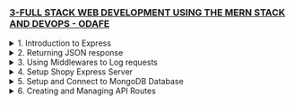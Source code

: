 ### [3-FULL STACK WEB DEVELOPMENT USING THE MERN STACK AND DEVOPS - ODAFE](https://www.udemy.com/course/full-stack-web-development-using-the-mern-stack-and-devops/)

<details>
  <summary>1. Introduction to Express </summary>

# Initialize npm

```jsbs
npm init -y
```

# Install express

```jsbs
npm install express --save
```

# install nodemon

```jsbs
npm install nodemon --save-dev
```

### x-odafe-project/package.json:

```js
{
  "name": "x-odafe-project",
  "version": "1.0.0",
  "description": "",
  "main": "app.js",
  "scripts": {
    "dev": "nodemon app.js",
    "start": "node app.js",
    "start-server": "node server.js",
    "test": "echo \"Error: no test specified\" && exit 1"
  },
  "keywords": [],
  "author": "",
  "license": "ISC",
  "dependencies": {
    "express": "^4.18.2"
  },
  "devDependencies": {
    "nodemon": "^2.0.22"
  }
}

```

### x-odafe-project/app.js:

```js
const express = require("express");
const app = express();
const PORT = 8080;

app.get("/", (req, res) => {
  res.send("Hello World!");
});

app.listen(PORT, () => {
  console.log(`Server listening on port ${PORT}...`);
});
```

![](https://github.com/omeatai/React-Tutorial/assets/32337103/996baee6-1791-47b6-adff-bf5eb5554310)
![](https://github.com/omeatai/React-Tutorial/assets/32337103/3188767c-b7fd-4c00-954f-ec9afe9427c0)

</details>

<details>
  <summary>2. Returning JSON response </summary>

# Returning JSON response

### x-odafe-project/app.js:

```js
const express = require("express");
const app = express();
const PORT = 8080;

app.get("/", (req, res) => {
  res.status(200).send("Hello World!");
});

app.get("/test", (req, res) => {
  res.status(200).json({ msg: "This is a JSON response..." });
});

app.listen(PORT, () => {
  console.log(`Server listening on port ${PORT}...`);
});
```

![](https://github.com/omeatai/React-Tutorial/assets/32337103/792e6f99-d01b-4698-b69b-677e6c150341)
![](https://github.com/omeatai/React-Tutorial/assets/32337103/c939498e-18a1-44ea-95fa-b9243ae58fa5)

</details>

<details>
  <summary>3. Using Middlewares to Log requests </summary>

# Using Middleware to Log requests

### x-odafe-project/app.js:

```js
const express = require("express");
const app = express();
const PORT = 8080;

app.use((req, res, next) => {
  console.log(req.method, req.url, req.path, req.ip, req.headers.host);
  next();
});

app.get("/", (req, res) => {
  res.status(200).send("Hello World!");
});

app.get("/test", (req, res) => {
  res.status(200).json({ msg: "This is a JSON response..." });
});

app.listen(PORT, () => {
  console.log(`Server listening on port ${PORT}...`);
});
```

# output:

```js
// [nodemon] restarting due to changes...
// [nodemon] starting `node app.js`
// Server listening on port 8080...
// GET /test /test ::1 localhost:8080
```

![](https://github.com/omeatai/React-Tutorial/assets/32337103/1abed75a-6dc1-46cd-b33c-3480633e36a3)
![](https://github.com/omeatai/React-Tutorial/assets/32337103/f7cf903d-f9c3-4a04-ae2c-e39254b94130)

</details>

<details>
  <summary>4. Setup Shopy Express Server </summary>

# Initialize npm

```jsbs
npm init -y
```

# Initialize git

```jsbs
git init
```

# Install express, bcryptjs, jsonwebtoken, mongoose, and nodemon

```jsbs
npm i express --save
npm i bcryptjs --save
npm i jsonwebtoken --save
npm i mongoose --save
npm i nodemon --save-dev

npm i express bcryptjs jsonwebtoken mongoose --save
npm i nodemon --save-dev
```

### x-shopy-ecommerce-app/package.json:

```js
{
  "name": "x-shopy-ecommerce-app",
  "version": "1.0.0",
  "description": "",
  "main": "index.js",
  "scripts": {
    "test": "echo \"Error: no test specified\" && exit 1",
    "start": "nodemon server.js"
  },
  "keywords": [],
  "author": "",
  "license": "ISC",
  "devDependencies": {
    "nodemon": "^2.0.22"
  },
  "dependencies": {
    "bcryptjs": "^2.4.3",
    "express": "^4.18.2",
    "jsonwebtoken": "^9.0.0",
    "mongoose": "^7.2.1"
  }
}

```

### x-shopy-ecommerce-app/server.js:

```js
const express = require("express");
const app = express();
const PORT = process.env.PORT || 8000;

app.get("/", (req, res) => {
  res.send("My App is running...");
});

app.listen(PORT, () => {
  console.log(`Server is listening on ${PORT}...`);
});
```

# output:

```js
// [nodemon] restarting due to changes...
// [nodemon] starting `node server.js`
// Server is listening on 8000...
```

![](https://github.com/omeatai/React-Tutorial/assets/32337103/c183df84-952d-402c-8989-1204b70e7930)
![](https://github.com/omeatai/React-Tutorial/assets/32337103/49f92c54-3c4d-4ccd-98f4-fb483692fb1b)

</details>

<details>
  <summary>5. Setup and Connect to MongoDB Database </summary>

# Install mongoDB

```jsbs
npm install mongodb --save
```

# Connect to MongoDB

```jsbs
mongodb+srv://<username>:<password>@cluster0.qfv7ifn.mongodb.net/<dbname>?retryWrites=true&w=majority
```

```js
const { MongoClient, ServerApiVersion } = require("mongodb");
const uri =
  "mongodb+srv://<username>:<password>@cluster0.qfv7ifn.mongodb.net/?retryWrites=true&w=majority";

// Create a MongoClient with a MongoClientOptions object to set the Stable API version
const client = new MongoClient(uri, {
  serverApi: {
    version: ServerApiVersion.v1,
    strict: true,
    deprecationErrors: true,
  },
});

async function run() {
  try {
    // Connect the client to the server	(optional starting in v4.7)
    await client.connect();
    // Send a ping to confirm a successful connection
    await client.db("admin").command({ ping: 1 });
    console.log(
      "Pinged your deployment. You successfully connected to MongoDB!"
    );
  } finally {
    // Ensures that the client will close when you finish/error
    await client.close();
  }
}
run().catch(console.dir);
```

# Install Mongoose

```jsbs
npm install mongoose --save
```

# Connect to Mongoose

```js
const mongoose = require("mongoose");
mongoose.connect("mongodb://127.0.0.1:27017/test");

const Cat = mongoose.model("Cat", { name: String });

const kitty = new Cat({ name: "Zildjian" });
kitty.save().then(() => console.log("meow"));
```

### x-shopy-ecommerce-app/server.js:

```js
const express = require("express");
const app = express();
const connectDB = require("./config/db");
const PORT = process.env.PORT || 8000;

connectDB();

app.get("/", (req, res) => {
  res.send("My App is running...");
});

app.listen(PORT, () => {
  console.log(`Server is listening on ${PORT}...`);
});
```

### x-shopy-ecommerce-app/config/db.js:

```js
const mongoose = require("mongoose");
const config = require("./keys");
const db = config.mongoURI;

const connectDB = async () => {
  try {
    await mongoose.connect(db, {
      // useNewUrlParser: true,
      // useUnifiedTopology: true,
      // useCreateIndex: true,
    });
    console.log("Connected to DATABASE...");
  } catch (err) {
    console.log("Error connecting to DATABASE");
    process.exit(1);
  }
};

module.exports = connectDB;
```

### x-shopy-ecommerce-app/config/keys.js:

```js
const mongoURI =
  "mongodb+srv://<username>:<password>@cluster0.qfv7ifn.mongodb.net/<dbname>?retryWrites=true&w=majority";

module.exports = { mongoURI };
```

# run:

```jsbs
npm start
```

# output:

```js
// [nodemon] restarting due to changes...
// [nodemon] starting `node server.js`
// Server is listening on 8000...
// Connected to DATABASE...
```

![](https://github.com/omeatai/React-Tutorial/assets/32337103/08b49b29-85bb-4cee-8f79-48663746cba9)
![](https://github.com/omeatai/React-Tutorial/assets/32337103/70afedc0-759b-4e44-a248-711f19368eb6)

</details>

<details>
  <summary>6. Creating and Managing API Routes </summary>

# Creating and Managing API Routes

### x-shopy-ecommerce-app/server.js:

```js
const express = require("express");
const app = express();
const connectDB = require("./config/db");
const PORT = process.env.PORT || 8000;

//Connect to the DB
connectDB();

//Define routes and API
app.use("/api/users", require("./routes/userApi"));
app.use("/api/products", require("./routes/productApi"));

app.get("/", (req, res) => {
  res.send("My App is running...");
});

app.listen(PORT, () => {
  console.log(`Server is listening on ${PORT}...`);
});
```

### x-shopy-ecommerce-app/routes/productApi.js:

```js
const express = require("express");
const router = express.Router();

router.get("/", (req, res) => {
  res.send("Product route");
});

module.exports = router;
```

### x-shopy-ecommerce-app/routes/userApi.js:

```js
const express = require("express");
const router = express.Router();

router.get("/", (req, res) => {
  res.send("Users route");
});

module.exports = router;
```
  
![](https://github.com/omeatai/React-Tutorial/assets/32337103/e379fdea-e3f0-4216-b143-7667f5505a57)
![](https://github.com/omeatai/React-Tutorial/assets/32337103/2afa9402-e3bf-4af7-8388-bf7e933c935f)
![](https://github.com/omeatai/React-Tutorial/assets/32337103/027e91a2-3027-4efc-98d2-06ab4825f1bd)
  

```js

```

```js

```

```js

```

```js

```

```js

```

```js

```

```js

```

```js

```

```js

```

```js

```

```js

```

```js

```

```js

```

```js

```

```js

```

```js

```

```js

```

```js

```

```js

```

```js

```

```js

```

```js

```

```js

```

```js

```

```js

```

```js

```

```js

```

```js

```

```js

```

</details>
